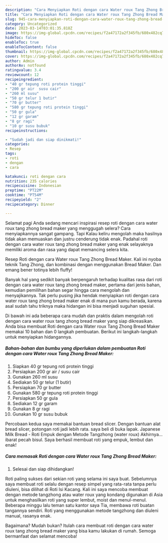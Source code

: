 ```yaml
---
description: "Cara Menyiapkan Roti dengan cara Water roux Tang Zhong Bread Maker yang Lezat, Buat Buka Puasa Lezat"
title: "Cara Menyiapkan Roti dengan cara Water roux Tang Zhong Bread Maker yang Lezat, Buat Buka Puasa Lezat"
slug: 945-cara-menyiapkan-roti-dengan-cara-water-roux-tang-zhong-bread-maker-yang-lezat-buat-buka-puasa-lezat
category: Uncategorized
date: 2023-03-14T03:01:35.818Z
image: https://img-global.cpcdn.com/recipes/f2a47172a2f345fb/680x482cq70/roti-dengan-cara-water-roux-tang-zhong-bread-maker-foto-resep-utama.jpg
hideToc: false
enableToc: true
enableTocContent: false
thumbnail: https://img-global.cpcdn.com/recipes/f2a47172a2f345fb/680x482cq70/roti-dengan-cara-water-roux-tang-zhong-bread-maker-foto-resep-utama.jpg
cover: https://img-global.cpcdn.com/recipes/f2a47172a2f345fb/680x482cq70/roti-dengan-cara-water-roux-tang-zhong-bread-maker-foto-resep-utama.jpg
author: Admin
authorAv: notfound
ratingvalue: 3.4
reviewcount: 12
recipeingredient:
- "40 gr tepung roti protein tinggi"
- "200 gr air  susu cair"
- "260 ml susu"
- "50 gr telur 1 butir"
- "70 gr butter"
- "580 gr tepung roti protein tinggi"
- "50 gr gula"
- "12 gr garam"
- "8 gr ragi"
- "10 gr susu bubuk"
recipeinstructions:

- "Sudah jadi dan siap dinikmati!"
categories:
- Resep
tags:
- roti
- dengan
- cara

katakunci: roti dengan cara 
nutrition: 235 calories
recipecuisine: Indonesian
preptime: "PT22M"
cooktime: "PT54M"
recipeyield: "2"
recipecategory: Dinner

---
```



Selamat pagi Anda sedang mencari inspirasi resep roti dengan cara water roux tang zhong bread maker yang menggugah selera? Cara menyiapkannya sangat gampang. Tapi Kalau keliru mengolah maka hasilnya tidak akan memuaskan dan justru cenderung tidak enak. Padahal roti dengan cara water roux tang zhong bread maker yang enak selayaknya memiliki aroma dan rasa yang dapat memancing selera kita.


Resep Roti dengan cara Water roux Tang Zhong Bread Maker. Kali ini nyoba teknik Tang Zhong, dan kombinasi dengan menggunakan Bread Maker. Dan emang bener totinya lebih fluffy!

Banyak hal yang sedikit banyak berpengaruh terhadap kualitas rasa dari roti dengan cara water roux tang zhong bread maker, pertama dari jenis bahan, kemudian pemilihan bahan segar hingga cara mengolah dan menyajikannya. Tak perlu pusing jika hendak menyiapkan roti dengan cara water roux tang zhong bread maker enak di mana pun kamu berada, karena asal sudah tahu triknya maka hidangan ini bisa menjadi suguhan spesial.


Di bawah ini ada beberapa cara mudah dan praktis dalam mengolah roti dengan cara water roux tang zhong bread maker yang siap dikreasikan. Anda bisa membuat Roti dengan cara Water roux Tang Zhong Bread Maker memakai 10 bahan dan 0 langkah pembuatan. Berikut ini langkah-langkah untuk menyiapkan hidangannya.

<!--inarticleads1-->

##### Bahan-bahan dan bumbu yang diperlukan dalam pembuatan Roti dengan cara Water roux Tang Zhong Bread Maker:

1. Siapkan 40 gr tepung roti protein tinggi
1. Persiapkan 200 gr air / susu cair
1. Gunakan 260 ml susu
1. Sediakan 50 gr telur (1 butir)
1. Persiapkan 70 gr butter
1. Gunakan 580 gr tepung roti protein tinggi
1. Persiapkan 50 gr gula
1. Sediakan 12 gr garam
1. Gunakan 8 gr ragi
1. Gunakan 10 gr susu bubuk


Percobaan kedua saya memakai bantuan bread slicer. Dengan bantuan alat bread slicer, potongan roti jadi lebih rata. saya beli di buka lapak. Japanese Milk Bread - Roti Empuk dengan Metode Tangzhong (water roux) Akhirnya… ibarat pecah bisul. Saya berhasil membuat roti yang empuk, lembut dan enak! 

<!--inarticleads2-->

##### Cara memasak Roti dengan cara Water roux Tang Zhong Bread Maker:


1. Selesai dan siap dihidangkan!

Roti paling sukses dari sekian roti yang selama ini saya buat. Sebelumnya saya membuat roti selalu dengan resep simpel yang rata-rata tanpa perlu diuleni, bisa dilihat di Roti Isi Kacang. Kali ini saya mencoba membuat dengan metode tangzhong atau water roux yang kondang digunakan di Asia untuk menghasilkan roti yang super lembut, moist dan menul-menul. Beberapa minggu lalu teman satu kantor saya Tia, membawa roti buatan tangannya sendiri. Roti yang menggunakan metode tangzhong dan diuleni manual, rasanya enak. 

Bagaimana? Mudah bukan? Itulah cara membuat roti dengan cara water roux tang zhong bread maker yang bisa kamu lakukan di rumah. Semoga bermanfaat dan selamat mencoba!

